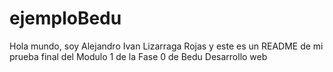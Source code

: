 # ejemploBedu

Hola mundo, soy Alejandro Ivan Lizarraga Rojas y este es un README de mi prueba final del Modulo 1 de la Fase 0 de Bedu Desarrollo web